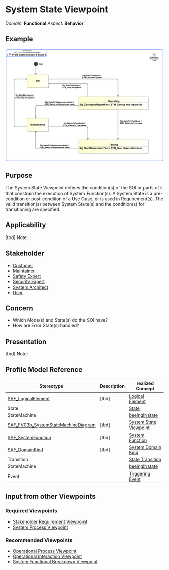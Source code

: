 # System State Viewpoint
*Domain:* **Functional** *Aspect:* **Behavior**
## Example
![FFDS System Mode & State](../diagrams/FFDS-System-Mode-&-State.svg)
## Purpose
The System State Viewpoint defines the condition(s) of the SOI or parts of it that constrain the execution of System Function(s). A System State is a pre-condition or post-condition of a Use Case, or is used in Requirement(s). The valid transition(s) between System State(s) and the condition(s) for transitioning are specified.
## Applicability
[tbd]
Note:
## Stakeholder
* [Customer](../stakeholders.md#Customer)
* [Maintainer](../stakeholders.md#Maintainer)
* [Safety Expert](../stakeholders.md#Safety-Expert)
* [Security Expert](../stakeholders.md#Security-Expert)
* [System Architect](../stakeholders.md#System-Architect)
* [User](../stakeholders.md#User)
## Concern
* Which Mode(s) and State(s) do the SOI have?
* How are Error State(s) handled?
## Presentation
[tbd]
Note:

## Profile Model Reference
|Stereotype | Description|realized Concept
|---|---|---|
|[SAF_LogicalElement](../stereotypes.md#SAF_LogicalElement)|[tbd]|[Logical Element](../concepts.md#Logical-Element)|
|State||[State](../concepts.md#State)|
|StateMachine||[beeingINstate](../concepts.md#beeingINstate)|
|[SAF_FV03b_SystemStateMachineDiagram](../stereotypes.md#SAF_FV03b_SystemStateMachineDiagram)|[tbd]|[System State Viewpoint](../concepts.md#System-State-Viewpoint)|
|[SAF_SystemFunction](../stereotypes.md#SAF_SystemFunction)|[tbd]|[System Function](../concepts.md#System-Function)|
|[SAF_DomainKind](../stereotypes.md#SAF_DomainKind)|[tbd]|[System Domain Kind](../concepts.md#System-Domain-Kind)|
|Transition||[State Transition](../concepts.md#State-Transition)|
|StateMachine||[beeingINstate](../concepts.md#beeingINstate)|
|Event||[Triggering Event](../concepts.md#Triggering-Event)|
## Input from other Viewpoints
### Required Viewpoints
* [Stakeholder Requirement Viewpoint](Stakeholder-Requirement-Viewpoint.md)
* [System Process Viewpoint](System-Process-Viewpoint.md)
### Recommended Viewpoints
* [Operational Process Viewpoint](Operational-Process-Viewpoint.md)
* [Operational Interaction Viewpoint](Operational-Interaction-Viewpoint.md)
* [System Functional Breakdown Viewpoint](System-Functional-Breakdown-Viewpoint.md)
